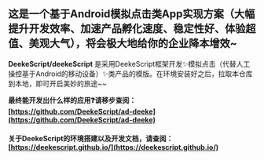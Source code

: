 ## 这是一个基于Android模拟点击类App实现方案（大幅提升开发效率、加速产品孵化速度、稳定性好、体验超值、美观大气），将会极大地给你的企业降本增效~

**DeekeScript/deekeScript** 是采用DeekeScript框架开发✨模拟点击（代替人工操控基于Android的移动设备）✨类产品的模版。在环境安装好之后，拉取本仓库到本地，即可开启美妙的旅途~~

**最终能开发出什么样的应用❓请移步查阅：
[https://github.com/DeekeScript/ad-deeke](https://github.com/DeekeScript/ad-deeke)**

#### 关于DeekeScript的环境搭建以及开发文档，请查阅：[https://deekescript.github.io/](https://deekescript.github.io/)
